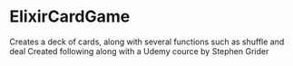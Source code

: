 # ElixirCardGame
Creates a deck of cards, along with several functions such as shuffle and deal
Created following along with a Udemy cource by Stephen Grider

